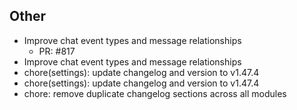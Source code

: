 ## Other

- Improve chat event types and message relationships
   - PR: #817
- Improve chat event types and message relationships
- chore(settings): update changelog and version to v1.47.4
- chore(settings): update changelog and version to v1.47.4
- chore: remove duplicate changelog sections across all modules


